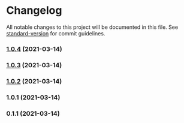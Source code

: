 # Changelog

All notable changes to this project will be documented in this file. See [standard-version](https://github.com/conventional-changelog/standard-version) for commit guidelines.

### [1.0.4](https://github.com/RossWilliams/ts-case-convert/compare/v1.0.3...v1.0.4) (2021-03-14)

### [1.0.3](https://github.com/RossWilliams/ts-case-convert/compare/v1.0.2...v1.0.3) (2021-03-14)

### [1.0.2](https://github.com/RossWilliams/ts-case-convert/compare/v1.0.1...v1.0.2) (2021-03-14)

### 1.0.1 (2021-03-14)

### 0.1.1 (2021-03-14)
